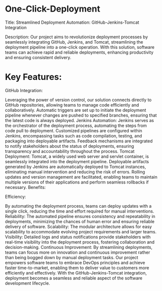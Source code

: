 # One-Click-Deployment
Title: Streamlined Deployment Automation: GitHub-Jenkins-Tomcat Integration

Description:
Our project aims to revolutionize deployment processes by seamlessly integrating GitHub, Jenkins, and Tomcat, streamlining the deployment pipeline into a one-click operation. With this solution, software teams can achieve rapid and reliable deployments, enhancing productivity and ensuring consistent delivery.

# Key Features:

GitHub Integration:

Leveraging the power of version control, our solution connects directly to GitHub repositories, allowing teams to manage code efficiently and collaboratively.
Automatic triggers are set up to initiate the deployment pipeline whenever changes are pushed to specified branches, ensuring that the latest code is always deployed.
Jenkins Automation:
Jenkins serves as the orchestrator of the deployment process, automating the steps from code pull to deployment.
Customized pipelines are configured within Jenkins, encompassing tasks such as code compilation, testing, and packaging into deployable artifacts.
Feedback mechanisms are integrated to notify stakeholders about the status of deployments, ensuring transparency and accountability throughout the process.
Tomcat Deployment:
Tomcat, a widely used web server and servlet container, is seamlessly integrated into the deployment pipeline.
Deployable artifacts generated by Jenkins are automatically deployed to Tomcat instances, eliminating manual intervention and reducing the risk of errors.
Rolling updates and version management are facilitated, enabling teams to maintain multiple versions of their applications and perform seamless rollbacks if necessary.
Benefits:

Efficiency: 

By automating the deployment process, teams can deploy updates with a single click, reducing the time and effort required for manual interventions.
Reliability: The automated pipeline ensures consistency and repeatability in deployments, minimizing the chances of human error and ensuring reliable delivery of software.
Scalability: The modular architecture allows for easy scalability to accommodate evolving project requirements and larger teams.
Visibility: Detailed logs and status notifications provide stakeholders with real-time visibility into the deployment process, fostering collaboration and decision-making.
Continuous Improvement: By streamlining deployments, teams can focus more on innovation and continuous improvement rather than being bogged down by manual deployment tasks.
Our project empowers software teams to embrace DevOps principles and achieve faster time-to-market, enabling them to deliver value to customers more efficiently and effectively. With the GitHub-Jenkins-Tomcat integration, deployment becomes a seamless and reliable aspect of the software development lifecycle.
